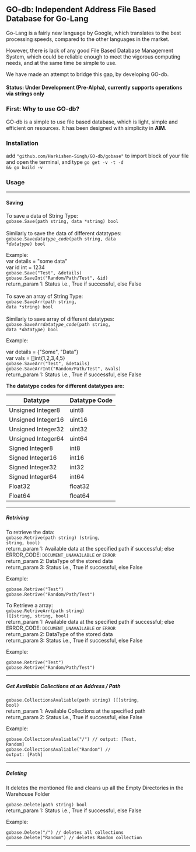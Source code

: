 <h2>GO-db: Independent Address File Based Database for Go-Lang</h2>

Go-Lang is a fairly new language by Google, which translates to the best processing speeds, compared to the other languages
in the market.

However, there is lack of any good File Based Database Management System, which could be reliable enough to meet the vigorous 
computing needs, and at the same time be simple to use.

We have made an attempt to bridge this gap, by developing GO-db.

<h4>Status: Under Development (Pre-Alpha),  currently supports operations via strings only</h4>

<h3>First: Why to use GO-db?</h3>

GO-db is a simple to use file based database, which is light, simple and efficient on resources. It has been designed with 
simplicity in <strong>AIM</strong>. 

<h3>Installation</h3>

add <code>"github.com/Harkishen-Singh/GO-db/gobase"</code> to import block of your file and open the terminal, and type <code>go get -v -t -d && go build -v</code>

<h3>Usage</h3>

<hr>

<h4>Saving</h4>

To save a data of String Type:  
<code>gobase.Save(path string, data *string) bool</code><br>
<br>
Similarly to save the data of different datatypes:<br>
<code>gobase.Save<i>datatype_code</i>(path string, data *<i>datatype</i>) bool</code><br>

Example:
<br>
var details = "some data"<br>
var id int = 1234<br>
<code>gobase.Save("Test", &details)</code><br>
<code>gobase.SaveInt("Random/Path/Test", &id)</code>
<br>return_param 1: Status i.e., True if successful, else False<br>
<br>
To save an array of String Type:<br>
<code>gobase.SaveArr(path string, data *string) bool</code><br>
<br>
Similarly to save array of different datatypes:<br>
<code>gobase.SaveArr<i>datatype_code</i>(path string, data *<i>datatype</i>) bool</code><br>

Example:<br>

var details = {"Some", "Data"}<br>
var vals = []int{1,2,3,4,5}<br>
<code>gobase.SaveArr("Test", &details)</code><br>
<code>gobase.SaveArrInt("Random/Path/Test", &vals)</code>
<br>return_param 1: Status i.e., True if successful, else False

**The datatype codes for different datatypes are:**<br>

Datatype | Datatype Code
-------- | -------------
Unsigned Integer8 | uint8
Unsigned Integer16 | uint16
Unsigned Integer32 | uint32
Unsigned Integer64 | uint64
Signed Integer8 | int8
Signed Integer16 | int16
Signed Integer32 | int32
Signed Integer64 | int64
Float32 | float32
Float64 | float64

<hr>

<h5>Retriving</h5>

To retrieve the data:<br>
<code>gobase.Retrive(path string) (string, string, bool)</code>
<br>return_param 1: Available data at the specified path if successful; else ERROR_CODE: ```DOCUMENT_UNAVAILABLE``` or ```ERROR```
<br>return_param 2: DataType of the stored data
<br>return_param 3: Status i.e., True if successful, else False

Example:

<code>gobase.Retrive("Test")</code><br>
<code>gobase.Retrive("Random/Path/Test")</code>

To Retrieve a array:<br>
<code>gobase.RetriveArr(path string) ([]string, string, bool)</code>
<br>return_param 1: Available data at the specified path if successful; else ERROR_CODE: ```DOCUMENT_UNAVAILABLE``` or ```ERROR```
<br>return_param 2: DataType of the stored data
<br>return_param 3: Status i.e., True if successful, else False

Example:

<code>gobase.Retrive("Test")</code><br>
<code>gobase.Retrive("Random/Path/Test")</code>


<hr>

<h5>Get Available Collections at an Address / Path</h5>

<code>gobase.CollectionsAvaliable(path string) ([]string, bool)</code>
<br>return_param 1: Available Collections at the specified path
<br>return_param 2: Status i.e., True if successful, else False

Example:

<code>gobase.CollectionsAvaliable("/")  // output: [Test, Random]</code><br>
<code>gobase.CollectionsAvaliable("Random") // output: [Path]</code>

<hr>

<h5>Deleting</h5>
<p>It deletes the mentioned file and cleans up all the Empty Directories in the Warehouse Folder</p>
<code>gobase.Delete(path string) bool</code>
<br>return_param 1: Status i.e., True if successful, else False

Example:

<code>gobase.Delete("/")  // deletes all collections</code><br>
<code>gobase.Delete("Random") // deletes Random collection</code>

<hr>



